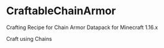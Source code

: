 # CraftableChainArmor
Crafting Recipe for Chain Armor Datapack for Minecraft 1.16.x

Craft using Chains
